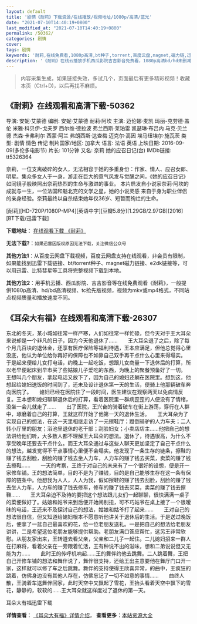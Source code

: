 ```yaml
---
layout: default
title: '剧情《耐莉》下载资源/在线播放/视频地址/1080p/高清/蓝光'
date: "2021-07-10T14:40:19+0800"
last_modified_at: "2021-07-10T14:40:19+0800"
permalink: /50362/
categories: 剧情
cover:
tags: 剧情
keywords: '耐莉,在线免费看,1080p高清,bt种子,torrent,百度云盘,magnet,磁力链,迅雷下载资源'
description: '《耐莉》在线云播放手机西瓜影院吉吉影音免费看，1080p高清bd/hd未删减完整版和tc抢先枪版，mkv/mp4格式，附带bt/torrent种子、magnet/磁力链、百度云盘、网盘资源迅雷下载链接'
---
```


>内容采集生成，如果链接失效，多试几个，页面最后有更多精彩视频！收藏本页（Ctrl+D)，以后再找不麻烦。


## 《耐莉》在线观看和高清下载-50362

导演: 安妮·艾蒙德 编剧: 安妮·艾蒙德 耐莉·阿坎 主演: 迈伦娜·麦凯 玛丽-克劳德·盖伦 米雅·科贝伊-戈夫罗 西尔维·德拉波 弗兰西斯·莱珀雷 凯瑟琳·布吕内 马克·贝兰德 杰森·卡弗利尔 西蒙·阿兰 弗朗西斯·达查梅 迈克尔·高因 埃马纽埃尔·施瓦茨 类型: 剧情 情色 传记 制片国家/地区: 加拿大 语言: 法语 英语 上映日期: 2016-09-09(多伦多电影节) 片长: 101分钟 又名: 奈莉 她的应召日记(台) IMDb链接: tt5326364

奈莉，一位支离破碎的女人，无法相容于她的多重身份：作家、情人、应召女郎、明星。集众多女人于一身，游走在巨大的意气风发与觉醒之间，《她的应召日记》如同镜子般映照出奈莉热烈的生命与激进的事业。 本片启发自小说家奈莉‧阿坎的成就与一生，一位法国和魁北克的文学之星，她的小说灵感 来自于身为职业伴侣的亲身经验。奈莉最终以自杀结束她年仅36岁、短暂而绚烂的生命。


[耐莉][HD-720P/1080P-MP4][英语中字][豆瓣5.8分][1.29GB/2.97GB][2016][BT下载/迅雷下载]

**下载地址**： [在线观看下载 《耐莉》](https://www.btdx8.com/torrent/nl_2016.html) 


**无法下载?**：`如果迅雷因版权原因无法下载，关注微信公众号 `

**其他方法1**：从百度云网盘下载视频，百度云网盘支持在线观看，非会员有限制，如果能找到迅雷下载链接、bt/torrent种子、magnet磁力链接、e2dk链接等，可以用迅雷、比特彗星等工具将完整视频下载到本地。

**其他方法2**：用手机云播、西瓜影院、吉吉影音等在线免费观看《耐莉》，一般提供1080p高清、hd/bd高清视频、tc抢先版视频，视频为mkv或mp4格式，不同站点视频质量和播放速度不同。


## 《耳朵大有福》在线观看和高清下载-26307

东北的冬天，某小城如往常一样严寒，人们如往常一样忙碌，但今天对于王大耳朵来说却是一个非凡的日子，因为今天他退休了……　　王大耳朵退了之后，除了每个月几百块的退休金，还享有医疗保险等福利待遇，王本应满足，但他总觉得心里没底，他认为单位给你再好的保障也不如靠自己双手再干点什么心里来得塌实。　　于是起来便给儿女打电话，约晚上一起吃饭，想跟儿女商量一下退休后的打算，所以老早便起床到早市买了些姑娘儿子爱吃的东西，为晚上的聚餐预备好了一切。　　王想叫几个朋友，拿起电话又放下了，因为自己的媳妇还躺在医院里。想到这，他想起给媳妇送饭的时间到了，还未及设计退休第一天的生活，便骑上他那辆破车奔向医院了。　　媳妇已经在医院住了一段时间，医生建议在观察两天以免病情反复。王本想和媳妇聊聊退休后的打算，看着医院里一群病歪歪的人便没有了情绪，没坐一会儿就走了&hellip;…　　出了医院，王兴奋的骑着破车在街上游荡，穿行在人群中，琢磨着自己的打算，王就这样开始了他第一天的退休生活。　　王大耳朵为了实现自己的想法，在这一天里相继走访了一元擦鞋厅；蹬倒骑驴的人力车夫；二人转小厅里的朋友；浴池里退休的老干部；刮脸妇女；小卖店店主……他把自己的想法讲给他们听，大多数人都不理解王大耳朵的想法。退休了，待遇很高，为什么不享受晚年还要去干点什么。而王大耳朵通过与这些人聊天更加坚定了自己干点什么的想法，越发觉得不干点事情心里便不会塌实。他发现了一条生存的链条，擦鞋的赚了钱去刮脸，刮脸的赚了钱去坐人力车，人力车的赚了钱去买菜，卖菜的赚了钱去擦鞋&hellip;…　　一天的考察，王终于对自己的未来有了一个很好的设想，便是开一家修车铺。王的想法简单，目的不是为了赚钱，目的是自己能够生存在这一条有保障的链条中。他想我为人人，人人为我，假如擦鞋的赚了钱去刮脸，刮脸的赚了钱去坐人力车，人力车的赚了钱去修车，修车的赚了钱去买菜，卖菜的赚了钱去擦鞋&hellip;…　　王大耳朵迫不及待的要把这个想法跟儿女们一起聊聊，很快满满一桌子的菜便做好了。姑娘和姑爷来到后便开始闹别扭，可不巧姑爷在桌上接了一个很暧昧的电话，王还来不及探讨自己的想法，姑娘和姑爷打了起来……　　王对自己的想法很自信，但又知道给媳妇根本不愿意听他讲关于退休后的生活。于是送过晚饭后，便拿了一盆自己最喜欢的花，给一位老朋友送礼。一是把自己的想法给老朋友讲讲，二是希望这位老朋友能够提供帮助。老朋友满口答应帮忙，这另王非常欣慰。从朋友家出来，王转道去看父亲，父亲和二儿子一起住。二儿媳妇招来一群人在打麻将，看着父亲在一旁跟着忙活，王有种说不出的滋味，想和二弟说说但又无能为力&hellip;…　　此时王的传呼机响起&hellip;…王的舞伴约他去跳舞。二人跳着舞，王把自己开修车铺的想法和舞伴说了，舞伴很支持，还给王出主意要他在舞厅门口开一家，这样就可以修了车之后跳舞。舞伴的支持使得王欣喜异常，的曲中，王疯狂的跳着，仿佛身边没有其他人存在，仿佛忘记了一切不如意的事情&hellip;…　　曲终人散，王骑着车送舞伴回家，此时天空中又飘起了雪花，王抬头看着天空中飘下的雪花，静静的，软软的……王大耳朵就这样度过了退休的第一天。</p>


耳朵大有福迅雷下载

**详情查看**： [《耳朵大有福》详情介绍](/movie/26307/)， **查看更多**：[本站资源大全](/movie/t/all/)


